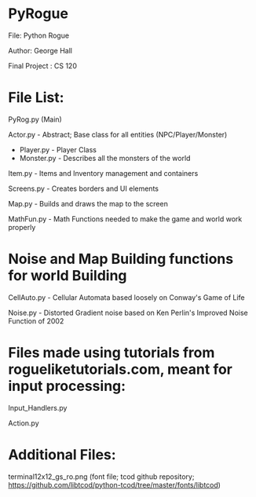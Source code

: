 # PyRogue
File: Python Rogue

Author: George Hall

Final Project : CS 120

# File List:
PyRog.py (Main)

Actor.py - Abstract; Base class for all entities (NPC/Player/Monster)
- Player.py - Player Class
- Monster.py - Describes all the monsters of the world

Item.py - Items and Inventory management and containers

Screens.py - Creates borders and UI elements

Map.py - Builds and draws the map to the screen

MathFun.py - Math Functions needed to make the game and world work properly

# Noise and Map Building functions for world Building

CellAuto.py - Cellular Automata based loosely on Conway's Game of Life

Noise.py - Distorted Gradient noise based on Ken Perlin's Improved Noise Function of 2002

# Files made using tutorials from rogueliketutorials.com, meant for input processing:
Input_Handlers.py

Action.py

# Additional Files:
terminal12x12_gs_ro.png (font file; tcod github repository; https://github.com/libtcod/python-tcod/tree/master/fonts/libtcod)